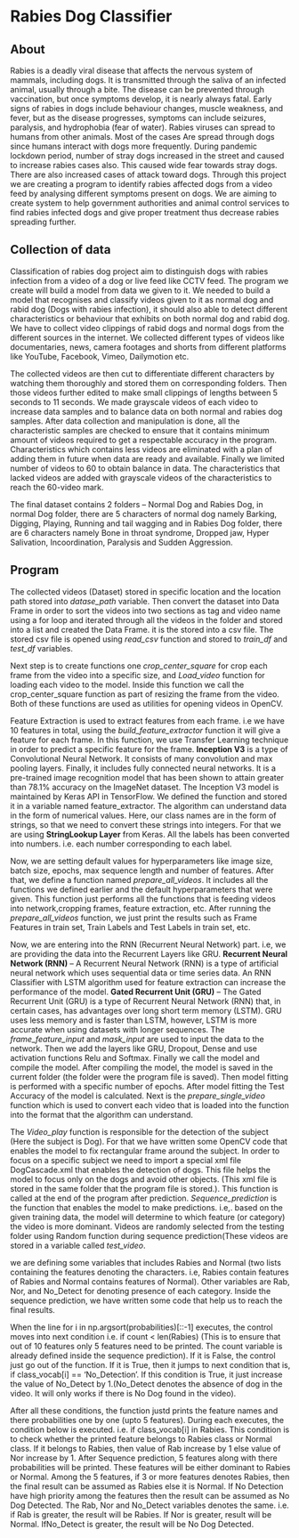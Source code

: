 # Rabies Dog Classifier

 ## About
Rabies is a deadly viral disease that affects the nervous system of mammals, including dogs. It
is transmitted through the saliva of an infected animal, usually through a bite. The disease can
be prevented through vaccination, but once symptoms develop, it is nearly always fatal. Early
signs of rabies in dogs include behaviour changes, muscle weakness, and fever, but as the
disease progresses, symptoms can include seizures, paralysis, and hydrophobia (fear of water).
Rabies viruses can spread to humans from other animals. Most of the cases Are spread through
dogs since humans interact with dogs more frequently. During pandemic lockdown period,
number of stray dogs increased in the street and caused to increase rabies cases also. This
caused wide fear towards stray dogs. There are also increased cases of attack toward dogs.
Through this project we are creating a program to identify rabies affected dogs from a video
feed by analysing different symptoms present on dogs. We are aiming to create system to help
government authorities and animal control services to find rabies infected dogs and give proper
treatment thus decrease rabies spreading further.

 ## Collection of data
 
 Classification of rabies dog project aim to distinguish dogs with rabies infection from
a video of a dog or live feed like CCTV feed. The program we create will build a model from
data we given to it. We needed to build a model that recognises and classify videos given to it
as normal dog and rabid dog (Dogs with rabies infection), it should also able to detect different
characteristics or behaviour that exhibits on both normal dog and rabid dog. We have to collect
video clippings of rabid dogs and normal dogs from the different sources in the internet. We
collected different types of videos like documentaries, news, camera footages and shorts from
different platforms like YouTube, Facebook, Vimeo, Dailymotion etc.

The collected videos are then cut to differentiate different characters by watching them
thoroughly and stored them on corresponding folders. Then those videos further edited to make
small clippings of lengths between 5 seconds to 11 seconds. We made grayscale videos of each
video to increase data samples and to balance data on both normal and rabies dog samples.
After data collection and manipulation is done, all the characteristic samples are checked to
ensure that it contains minimum amount of videos required to get a respectable accuracy in the
program. Characteristics which contains less videos are eliminated with a plan of adding them
in future when data are ready and available. Finally we limited number of videos to 60 to obtain
balance in data. The characteristics that lacked videos are added with grayscale videos of the
characteristics to reach the 60-video mark.

The final dataset contains 2 folders – Normal Dog and Rabies Dog, in normal Dog
folder, there are 5 characters of normal dog namely Barking, Digging, Playing, Running and
tail wagging and in Rabies Dog folder, there are 6 characters namely Bone in throat syndrome,
Dropped jaw, Hyper Salivation, Incoordination, Paralysis and Sudden Aggression.

 ## Program
 
 The collected videos (Dataset) stored in specific location and the location path stored into
 *datase_path* variable. Then convert the dataset into Data Frame in order to sort the videos
 into two sections as tag and video name using a for loop and iterated through all the videos
 in the folder and stored into a list and created the Data Frame. it is the stored into a csv
 file. The stored csv file is opened using *read_csv* function and stored to *train_df* and
 *test_df* variables.
 
 Next step is to create functions one *crop_center_square* for crop each frame from the video
 into a specific size, and *Load_video* function for loading each video to the model. Inside
 this function we call the crop_center_square function as part of resizing the frame from the
 video. Both of these functions are used as utilities for opening videos in OpenCV.
 
 Feature Extraction is used to extract features from each frame. i.e we have 10 features
in total, using the *build_feature_extractor* function it will give a feature for each
frame. In this function, we use Transfer Learning technique in order to predict a specific
feature for the frame. **Inception V3** is a type of Convolutional Neural Network. It consists
of many convolution and max pooling layers. Finally, it includes fully connected neural
networks. It is a pre-trained image recognition model that has been shown to attain
greater than 78.1% accuracy on the ImageNet dataset. The Inception V3 model is
maintained by Keras API in TensorFlow. We defined the function and stored it in a variable
named feature_extractor. The algorithm can understand data in the form of numerical values.
Here, our class names are in the form of strings, so that we need to convert these strings
into integers. For that we are using **StringLookup Layer** from Keras. All the labels has
been converted into numbers. i.e. each number corresponding to each label.

Now, we are setting default values for hyperparameters like image size, batch size, epochs,
max sequence length and number of features. After that, we define a function named
*prepare_all_videos*. It includes all the functions we defined earlier and the default
hyperparameters that were given. This function just performs all the functions that is
feeding videos into network,cropping frames, feature extraction, etc. After running the
*prepare_all_videos* function, we just print the results such as Frame Features in train set,
Train Labels and Test Labels in train set, etc. 

Now, we are entering into the RNN (Recurrent Neural Network) part. i.e, we are providing
the data into the Recurrent Layers like GRU. 
**Recurrent Neural Network (RNN)** – A Recurrent Neural Network (RNN) is a type of artificial
neural network which uses sequential data or time series data. An RNN Classifier with
LSTM algorithm used for feature extraction can increase the performance of the model.
**Gated Recurrent Unit (GRU)** – The Gated Recurrent Unit (GRU) is a type of Recurrent Neural
Network (RNN) that, in certain cases, has advantages over long short term memory (LSTM).
GRU uses less memory and is faster than LSTM, however, LSTM is more accurate when using
datasets with longer sequences. The *frame_feature_input* and *mask_input* are used to input
the data to the network. Then we add the layers like GRU, Dropout, Dense and use activation
functions Relu and Softmax.
Finally we call the model and compile the model. After compiling the model, the model is
saved in the current folder (the folder were the program file is saved). Then model fitting
is performed with a specific number of epochs. After model fitting the Test Accuracy of the
model is calculated. Next is the *prepare_single_video* function which is used to convert each
video that is loaded into the function into the format that the algorithm can understand.

The *Video_play* function is responsible for the detection of the subject (Here the subject
is Dog). For that we have written some OpenCV code that enables the model to fix 
rectangular frame around the subject. In order to focus on a specific subject we need to
import a special xml file DogCascade.xml that enables the detection of dogs. This file helps
the model to focus only on the dogs and avoid other objects. (This xml file is stored in the
same folder that the program file is stored.). This function is called at the end of the 
program after prediction. *Sequence_prediction* is the function that enables the model to make
predictions. i.e,. based on the given training data, the model will determine to which feature
(or category) the video is more dominant. Videos are randomly selected from the testing folder
using Random function during sequence prediction(These videos are stored in a variable called
*test_video*.

we are defining some variables that includes Rabies and Normal (two lists containing the
features denoting the characters. i.e, Rabies contain features of Rabies and Normal contains
features of Normal). Other variables are Rab, Nor, and No_Detect for denoting presence of 
each category. Inside the sequence prediction, we have written some code that help us to 
reach the final results. 

When the line for i in np.argsort(probabilities)[::-1] executes, the control moves into next
condition i.e. if count < len(Rabies) (This is to ensure that out of 10 features only 5 features
need to be printed. The count variable is already defined inside the sequence prediction). 
If it is False, the control just go out of the function. If it is True, then it jumps to next
condition that is, if class_vocab[i] == ‘No_Detection’. If this condition is True, it just
increase the value of No_Detect by 1.(No_Detect denotes the absence of dog in the video. It will
only works if there is No Dog found in the video). 

After all these conditions, the function justd prints the feature names and there probabilities
one by one (upto 5 features). During each executes, the condition below is executed. i.e. if
class_vocab[i] in Rabies. This condition is to check whether the printed feature belongs to
Rabies class or Normal class. If it belongs to Rabies, then value of Rab increase by 1 else
value of Nor increase by 1. After Sequence prediction, 5 features along with there probabilities
will be printed. These features will be either dominant to Rabies or Normal. Among the 5
features, if 3 or more features denotes Rabies, then the final result can be assumed as Rabies
else it is Normal. If No Detection have high priority among the features then the result can be
assumed as No Dog Detected. The Rab, Nor and No_Detect variables denotes the same. i.e. if Rab
is greater, the result will be Rabies. If Nor is greater, result will be Normal. IfNo_Detect is
greater, the result will be No Dog Detected.
